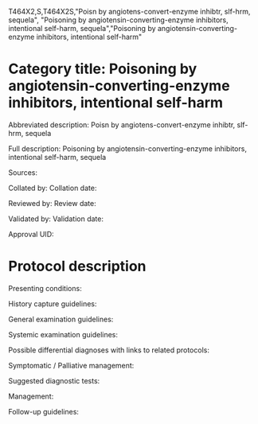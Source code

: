 T464X2,S,T464X2S,"Poisn by angiotens-convert-enzyme inhibtr, slf-hrm, sequela", "Poisoning by angiotensin-converting-enzyme inhibitors, intentional self-harm, sequela","Poisoning by angiotensin-converting-enzyme inhibitors, intentional self-harm"
# Category title: Poisoning by angiotensin-converting-enzyme inhibitors, intentional self-harm

Abbreviated description: Poisn by angiotens-convert-enzyme inhibtr, slf-hrm, sequela

Full description: Poisoning by angiotensin-converting-enzyme inhibitors, intentional self-harm, sequela

Sources:

Collated by:
Collation date:

Reviewed by:
Review date:

Validated by:
Validation date:

Approval UID:

# Protocol description

Presenting conditions:

History capture guidelines:

General examination guidelines:

Systemic examination guidelines:

Possible differential diagnoses with links to related protocols:

Symptomatic / Palliative management:

Suggested diagnostic tests:

Management:

Follow-up guidelines:
